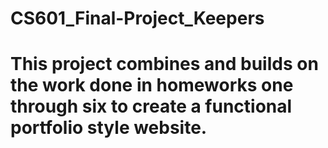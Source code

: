 # CS601_Final-Project_Keepers
# This project combines and builds on the work done in homeworks one through six to create a functional portfolio style website.
